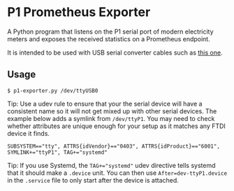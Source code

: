 P1 Prometheus Exporter
======================

A Python program that listens on the P1 serial port of modern electricity meters and exposes the
received statistics on a Prometheus endpoint.

It is intended to be used with USB serial converter cables such as
[this one](https://nl.aliexpress.com/item/33025118684.html).


## Usage
```
$ p1-exporter.py /dev/ttyUSB0
```

Tip: Use a udev rule to ensure that your the serial device will have a consistent name so it will
not get mixed up with other serial devices. The example below adds a symlink from `/dev/ttyP1`.
You may need to check whether attributes are unique enough for your setup as it matches any FTDI
device it finds.

```
SUBSYSTEM=="tty", ATTRS{idVendor}=="0403", ATTRS{idProduct}=="6001", SYMLINK+="ttyP1", TAG+="systemd"
```

Tip: If you use Systemd, the `TAG+="systemd"` udev directive tells systemd that it should make a `.device` unit. You can then use `After=dev-ttyP1.device` in the `.service` file to only start after the device is attached.
